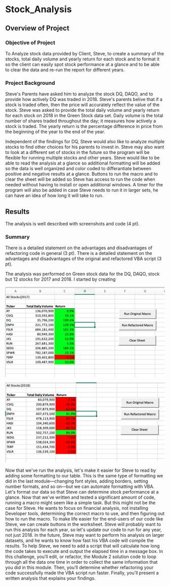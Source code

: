 # Stock_Analysis

## Overview of Project

### Objective of Project

To Analyze stock data provided by Client, Steve,  to create a summary of the stocks, total daily volume and yearly return for each stock and to format it so the client can easily spot stock performance at a glance and to be able to clear the data and re-run the report for different years. 

### Project Background

Steve's Parents have asked him to analyze the stock DQ, DAQO, and to provide how actively DQ was traded in 2018. Steve's parents belive that if a stock is traded often, then the price will accurately reflect the value of the stock.  Steve was asked to provide the total daily volume and yearly return for each stock on 2018 in the Green Stock data set. Daily volume is the total number of shares traded throughout the day; it measures how actively a stock is traded. The yearly return is the percentage difference in price from the beginning of the year to the end of the year.

Independent of the findings for DQ, Steve would also like to analyze multiple stocks to find other choices for his parents to invest in.
Steve may also want to look at a different set of stocks in the future so the program will be flexible for running multiple stocks and other years. 
Steve would like to be able to read the analysis at a glance so additional formatting will be added so the data is well organized and color coded to differantiate between positive and negative results at a glance. Buttons to run the macro and to clear the sheet will be added so Steve has access to run the code when needed without having to install or open additional windows. A timer for the program will also be added in case Steve needs to run it in larger sets, he can have an idea of how long it will take to run. 

## Results

The analysis is well described with screenshots and code (4 pt).
### Summary
There is a detailed statement on the advantages and disadvantages of refactoring code in general (3 pt).
There is a detailed statement on the advantages and disadvantages of the original and refactored VBA script (3 pt).

The analysis was performed on Green stock data for the DQ, DAQO, stock but  12 stocks for 2017 and 2018. I started by creating 


![alt text](https://github.com/sandramcardona/Stock_Analysis/blob/master/Resources/2017%20All%20Stoks%20Analysis_VBA_Challenge.png)

![alt text](https://github.com/sandramcardona/Stock_Analysis/blob/master/Resources/2018%20All%20Stocks%20Analysis_VBA_Challenge.png)

Now that we've run the analysis, let's make it easier for Steve to read by adding some formatting to our table. This is the same type of formatting we did in the last module—changing font styles, adding borders, setting number formats, and so on—but we can automate formatting with VBA.
Let's format our data so that Steve can determine stock performance at a glance.
Now that we've written and tested a significant amount of code, running a macro might seem like a simple task. But this might not be the case for Steve. He wants to focus on financial analysis, not installing Developer tools, determining the correct macro to use, and then figuring out how to run the macro. To make life easier for the end-users of our code like Steve, we can create buttons in the worksheet.
Steve will probably want to run this analysis for each year, so let's update our code to run for any year, not just 2018.
In the future, Steve may want to perform his analysis on larger datasets, and he wants to know how fast his VBA code will compile the results. To help Steve, we need to add a script that will calculate how long the code takes to execute and output the elapsed time in a message box.
In this challenge, you’ll edit, or refactor, the Module 2 solution code to loop through all the data one time in order to collect the same information that you did in this module. Then, you’ll determine whether refactoring your code successfully made the VBA script run faster. Finally, you’ll present a written analysis that explains your findings.
